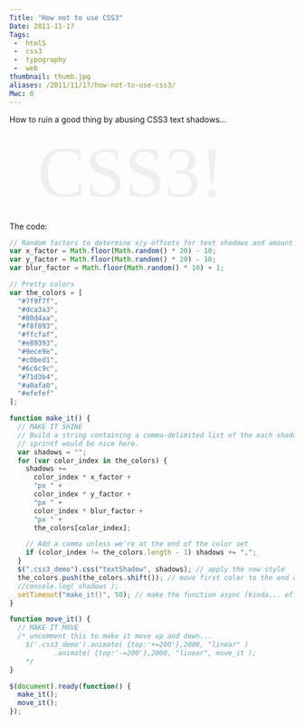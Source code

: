 ```yaml
---
Title: "How not to use CSS3"
Date: 2011-11-17
Tags:
 -  html5
 -  css3
 -  typography
 -  web
thumbnail: thumb.jpg
aliases: /2011/11/17/how-not-to-use-css3/
Mwc: 6
---
```


How to ruin a good thing by abusing CSS3 text shadows...

<script src="https://cdnjs.cloudflare.com/ajax/libs/jquery/3.3.1/jquery.min.js"></script>

<span class="css3_demo">CSS3!</span>

The code:

```js
// Random factors to determine x/y offsets for text shadows and amount of blur
var x_factor = Math.floor(Math.random() * 20) - 10;
var y_factor = Math.floor(Math.random() * 20) - 10;
var blur_factor = Math.floor(Math.random() * 10) + 1;

// Pretty colors
var the_colors = [
  "#7f9f7f",
  "#dca3a3",
  "#80d4aa",
  "#f8f893",
  "#ffcfaf",
  "#e89393",
  "#9ece9e",
  "#c0bed1",
  "#6c6c9c",
  "#71d3b4",
  "#a0afa0",
  "#efefef"
];

function make_it() {
  // MAKE IT SHINE
  // Build a string containing a comma-delimited list of the each shadow we want to apply
  // sprintf would be nice here.
  var shadows = "";
  for (var color_index in the_colors) {
    shadows +=
      color_index * x_factor +
      "px " +
      color_index * y_factor +
      "px " +
      color_index * blur_factor +
      "px " +
      the_colors[color_index];

    // Add a comma unless we're at the end of the color set
    if (color_index != the_colors.length - 1) shadows += ",";
  }
  $(".css3_demo").css("textShadow", shadows); // apply the new style
  the_colors.push(the_colors.shift()); // move first color to the end of the list
  //console.log( shadows );
  setTimeout("make_it()", 50); // make the function async (kinda... effectively...) with setTimeout()
}

function move_it() {
  // MAKE IT MOVE
  /* uncomment this to make it move up and down...
    $('.css3_demo').animate( {top:'+=200'},2000, "linear" )
           .animate( {top:'-=200'},2000, "linear", move_it );
    */
}

$(document).ready(function() {
  make_it();
  move_it();
});
```

<script type="text/javascript">

// Random factors to determine x/y offsets for text shadows and amount of blur
var x_factor    = Math.floor( 0.6 * 20 ) - 10;
var y_factor    = Math.floor( 0.6 * 20 ) - 10;
var blur_factor = Math.floor( 0.2 * 10 ) + 1;

// Pretty colors
var the_colors =
                [
                '#7f9f7f',
                '#dca3a3',
                '#80d4aa',
                '#f8f893',
                '#ffcfaf',
                '#e89393',
                '#9ece9e',
                '#c0bed1',
                '#6c6c9c',
                '#71d3b4',
                '#a0afa0',
                '#efefef'
                ];

function make_it() { // MAKE IT SHINE
    // Build a string containing a comma-delimited list of the each shadow we want to apply
    // sprintf would be nice here.
    var shadows = "";
    for( var color_index in the_colors ) {
        shadows +=
            color_index * x_factor + "px " +
            color_index * y_factor + "px " +
            color_index * blur_factor + "px " +
            the_colors[ color_index ];

        // Add a comma unless we're at the end of the color set
        if( color_index != the_colors.length - 1 )
            shadows += ',';
    }
    $('.css3_demo').css( 'textShadow', shadows ); // apply the new style
    the_colors.push( the_colors.shift() ); // move first color to the end of the list
    //console.log( shadows );
    setTimeout( 'make_it()', 50 ); // make the function async (kinda... effectively...) with setTimeout()
}

function move_it() { // MAKE IT MOVE
    /* uncomment this to make it move up and down...
    $('.css3_demo').animate( {top:'+=200'},2000, "linear" )
           .animate( {top:'-=200'},2000, "linear", move_it );
    */
}

$(document).ready( function() {
    make_it();
    move_it();
});
</script>

<style type="text/css">

.css3_demo {
    font-family: FreeSansBold;
    text-align: center;
    color: #efefef;
    position: relative;
    top: 0;
    left: 50px;
    font-size: 9em;
    padding: 0;
}

</style>
